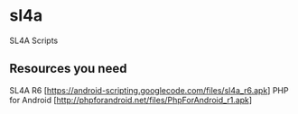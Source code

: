 sl4a
====

SL4A Scripts

## Resources you need
SL4A R6 [https://android-scripting.googlecode.com/files/sl4a_r6.apk]
PHP for Android [http://phpforandroid.net/files/PhpForAndroid_r1.apk]
